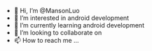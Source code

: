 - 👋 Hi, I’m @MansonLuo
- 👀 I’m interested in android development
- 🌱 I’m currently learning android development
- 💞️ I’m looking to collaborate on 
- 📫 How to reach me ...

<!---
MansonLuo/MansonLuo is a ✨ special ✨ repository because its `README.md` (this file) appears on your GitHub profile.
You can click the Preview link to take a look at your changes.
--->
